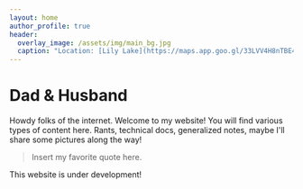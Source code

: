 ```yaml
---
layout: home
author_profile: true
header:
  overlay_image: /assets/img/main_bg.jpg
  caption: "Location: [Lily Lake](https://maps.app.goo.gl/33LVV4H8nTBE4ezo8)"
---
```

# Dad & Husband

Howdy folks of the internet. Welcome to my website! You will find various types of content here.
Rants, technical docs, generalized notes, maybe I'll share some pictures along the way!

> Insert my favorite quote here.

This website is under development!
